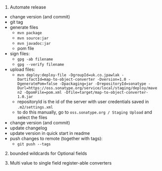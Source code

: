 1. Automate release
  - change version (and commit)
  - git tag
  - generate files
    - `mvn package`
    - `mvn source:jar`
    - `mvn javadoc:jar`
    - pom file
  - sign files:
    - `gpg -ab filename`
    - `gpg --verify filename`
  - upload files:
    - `mvn deploy:deploy-file -DgroupId=uk.co.jpawlak -DartifactId=map-to-object-converter -Dversion=1.0 -DgeneratePom=false -Dpackaging=jar -DrepositoryId=sonatype -Durl=https://oss.sonatype.org/service/local/staging/deploy/maven2 -DpomFile=pom.xml -Dfile=target/map-to-object-converter-1.0.jar`
    - repositoryId is the id of the server with user credentials saved in `.m2/settings.xml`
    - to do this manually, go to `oss.sonatype.org / Staging Upload` and select the files
  - change version (and commit)
  - update changelog
  - update version in quick start in readme
  - push changes to remote (together with tags):
    - `git push --tags`

2. bounded wildcards for Optional fields

3. Multi value to single field register-able converters
